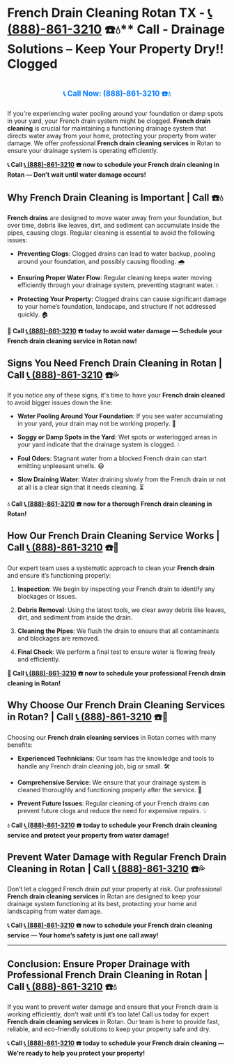# French Drain Cleaning Rotan TX - [📞 (888)-861-3210](https://plumbing-texas-3210.netlify.app) ☎️💧** Call - Drainage Solutions – Keep Your Property Dry!! Clogged
# 

<p align="center" style="font-size: 1.2em; font-weight: bold; margin: 20px 0;">
  <a href="https://plumbing-texas-3210.netlify.app" target="_blank" style="color: #007BFF; text-decoration: none;">📞 Call Now: (888)-861-3210 ☎️💧</a>
</p>

If you're experiencing water pooling around your foundation or damp spots in your yard, your French drain system might be clogged. **French drain cleaning** is crucial for maintaining a functioning drainage system that directs water away from your home, protecting your property from water damage. We offer professional **French drain cleaning services** in Rotan to ensure your drainage system is operating efficiently.

**📞 Call [📞 (888)-861-3210](https://plumbing-texas-3210.netlify.app) ☎️ now to schedule your French drain cleaning in Rotan — Don’t wait until water damage occurs!**

## **Why French Drain Cleaning is Important | Call  ☎️💧**

**French drains** are designed to move water away from your foundation, but over time, debris like leaves, dirt, and sediment can accumulate inside the pipes, causing clogs. Regular cleaning is essential to avoid the following issues:

- **Preventing Clogs**: Clogged drains can lead to water backup, pooling around your foundation, and possibly causing flooding. 🌧️

- **Ensuring Proper Water Flow**: Regular cleaning keeps water moving efficiently through your drainage system, preventing stagnant water. 💧

- **Protecting Your Property**: Clogged drains can cause significant damage to your home’s foundation, landscape, and structure if not addressed quickly. 🏠

**🚨 Call [📞 (888)-861-3210](https://plumbing-texas-3210.netlify.app) ☎️ today to avoid water damage — Schedule your French drain cleaning service in Rotan now!**

## **Signs You Need French Drain Cleaning in Rotan | Call [📞 (888)-861-3210](https://plumbing-texas-3210.netlify.app) ☎️💦**

If you notice any of these signs, it's time to have your **French drain cleaned** to avoid bigger issues down the line:

- **Water Pooling Around Your Foundation**: If you see water accumulating in your yard, your drain may not be working properly. 🌊

- **Soggy or Damp Spots in the Yard**: Wet spots or waterlogged areas in your yard indicate that the drainage system is clogged. 💧

- **Foul Odors**: Stagnant water from a blocked French drain can start emitting unpleasant smells. 😷

- **Slow Draining Water**: Water draining slowly from the French drain or not at all is a clear sign that it needs cleaning. ⏳

**💧 Call [📞 (888)-861-3210](https://plumbing-texas-3210.netlify.app) ☎️ now for a thorough French drain cleaning in Rotan!**

## **How Our French Drain Cleaning Service Works | Call [📞 (888)-861-3210](https://plumbing-texas-3210.netlify.app) ☎️🔧**

Our expert team uses a systematic approach to clean your **French drain** and ensure it’s functioning properly:

1. **Inspection**: We begin by inspecting your French drain to identify any blockages or issues.

2. **Debris Removal**: Using the latest tools, we clear away debris like leaves, dirt, and sediment from inside the drain.

3. **Cleaning the Pipes**: We flush the drain to ensure that all contaminants and blockages are removed.

4. **Final Check**: We perform a final test to ensure water is flowing freely and efficiently.

**🚨 Call [📞 (888)-861-3210](https://plumbing-texas-3210.netlify.app) ☎️ now to schedule your professional French drain cleaning in Rotan!**

## **Why Choose Our French Drain Cleaning Services in Rotan? | Call [📞 (888)-861-3210](https://plumbing-texas-3210.netlify.app) ☎️🌟**

Choosing our **French drain cleaning services** in Rotan comes with many benefits:

- **Experienced Technicians**: Our team has the knowledge and tools to handle any French drain cleaning job, big or small. 🛠️

- **Comprehensive Service**: We ensure that your drainage system is cleaned thoroughly and functioning properly after the service. 🔧

- **Prevent Future Issues**: Regular cleaning of your French drains can prevent future clogs and reduce the need for expensive repairs. 💡

**💧 Call [📞 (888)-861-3210](https://plumbing-texas-3210.netlify.app) ☎️ today to schedule your French drain cleaning service and protect your property from water damage!**

## **Prevent Water Damage with Regular French Drain Cleaning in Rotan | Call [📞 (888)-861-3210](https://plumbing-texas-3210.netlify.app) ☎️💦**

Don’t let a clogged French drain put your property at risk. Our professional **French drain cleaning services** in Rotan are designed to keep your drainage system functioning at its best, protecting your home and landscaping from water damage.

**📞 Call [📞 (888)-861-3210](https://plumbing-texas-3210.netlify.app) ☎️ now to schedule your French drain cleaning service — Your home’s safety is just one call away!**

---

## **Conclusion: Ensure Proper Drainage with Professional French Drain Cleaning in Rotan | Call [📞 (888)-861-3210](https://plumbing-texas-3210.netlify.app) ☎️💧**

If you want to prevent water damage and ensure that your French drain is working efficiently, don't wait until it’s too late! Call us today for expert **French drain cleaning services** in Rotan. Our team is here to provide fast, reliable, and eco-friendly solutions to keep your property safe and dry.

**📞 Call [📞 (888)-861-3210](https://plumbing-texas-3210.netlify.app) ☎️ today to schedule your French drain cleaning — We’re ready to help you protect your property!**
